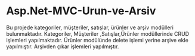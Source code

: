 # Asp.Net-MVC-Urun-ve-Arsiv
Bu projede kategoriler, müşteriler, satışlar, ürünler ve arşiv modülleri bulunmaktadır.
Kategoriler, Müşteriler ,Satışlar,Ürünler modüllerinde CRUD işlemleri yapılmaktadır.
Ürünler modülünde delete işlemi yerine arşive ekle yapılmıştır.
Arşivden çıkar işlemleri yapılmıştır.

